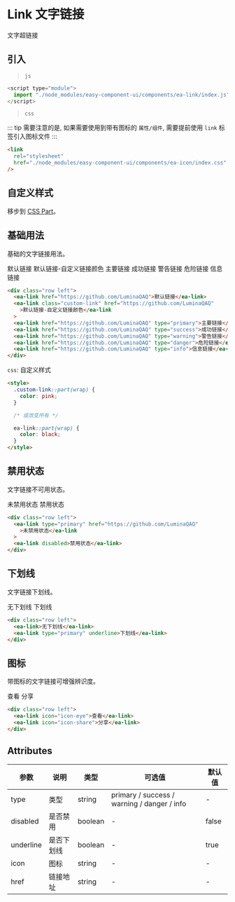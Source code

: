 <script setup>
import { onMounted, ref } from 'vue'

const btn = ref(null);

onMounted(() => {
  import('../components/ea-link/index.js')
  import('./index.scss')
})
</script>

<style>
  .custom-link::part(wrap) {
    color: pink;
  }
</style>

# Link 文字链接

文字超链接

## 引入

> `js`

```js
<script type="module">
  import "./node_modules/easy-component-ui/components/ea-link/index.js";
</script>
```

> `css`

::: tip
需要注意的是, 如果需要使用到带有图标的 `属性/组件`, 需要提前使用 `link` 标签引入图标文件
:::

```html
<link
  rel="stylesheet"
  href="./node_modules/easy-component-ui/components/ea-icon/index.css"
/>
```

## 自定义样式

移步到 [CSS Part](#css-part)。

## 基础用法

基础的文字链接用法。

<div class="row left">
    <ea-link href="https://github.com/LuminaQAQ">默认链接</ea-link>
    <ea-link class="custom-link" href="https://github.com/LuminaQAQ">默认链接-自定义链接颜色</ea-link>
    <ea-link href="https://github.com/LuminaQAQ" type="primary">主要链接</ea-link>
    <ea-link href="https://github.com/LuminaQAQ" type="success">成功链接</ea-link>
    <ea-link href="https://github.com/LuminaQAQ" type="warning">警告链接</ea-link>
    <ea-link href="https://github.com/LuminaQAQ" type="danger">危险链接</ea-link>
    <ea-link href="https://github.com/LuminaQAQ" type="info">信息链接</ea-link>
</div>

```html
<div class="row left">
  <ea-link href="https://github.com/LuminaQAQ">默认链接</ea-link>
  <ea-link class="custom-link" href="https://github.com/LuminaQAQ"
    >默认链接-自定义链接颜色</ea-link
  >
  <ea-link href="https://github.com/LuminaQAQ" type="primary">主要链接</ea-link>
  <ea-link href="https://github.com/LuminaQAQ" type="success">成功链接</ea-link>
  <ea-link href="https://github.com/LuminaQAQ" type="warning">警告链接</ea-link>
  <ea-link href="https://github.com/LuminaQAQ" type="danger">危险链接</ea-link>
  <ea-link href="https://github.com/LuminaQAQ" type="info">信息链接</ea-link>
</div>
```

`css`: 自定义样式

```html
<style>
  .custom-link::part(wrap) {
    color: pink;
  }

  /* 或改变所有 */

  ea-link::part(wrap) {
    color: black;
  }
</style>
```

## 禁用状态

文字链接不可用状态。

<div class="row left">
    <ea-link type="primary" href="https://github.com/LuminaQAQ">未禁用状态</ea-link>
    <ea-link disabled>禁用状态</ea-link>
</div>

```html
<div class="row left">
  <ea-link type="primary" href="https://github.com/LuminaQAQ"
    >未禁用状态</ea-link
  >
  <ea-link disabled>禁用状态</ea-link>
</div>
```

## 下划线

文字链接下划线。

<div class="row left">
    <ea-link>无下划线</ea-link>
    <ea-link type="primary" underline>下划线</ea-link>
</div>

```html
<div class="row left">
  <ea-link>无下划线</ea-link>
  <ea-link type="primary" underline>下划线</ea-link>
</div>
```

## 图标

带图标的文字链接可增强辨识度。

<div class="row left">
    <ea-link icon="icon-eye">查看</ea-link>
    <ea-link icon="icon-share">分享</ea-link>
</div>

```html
<div class="row left">
  <ea-link icon="icon-eye">查看</ea-link>
  <ea-link icon="icon-share">分享</ea-link>
</div>
```

## Attributes

| 参数      | 说明       | 类型    | 可选值                                      | 默认值 |
| --------- | ---------- | ------- | ------------------------------------------- | ------ |
| type      | 类型       | string  | primary / success / warning / danger / info | -      |
| disabled  | 是否禁用   | boolean | -                                           | false  |
| underline | 是否下划线 | boolean | -                                           | true   |
| icon      | 图标       | string  | -                                           | -      |
| href      | 链接地址   | string  | -                                           | -      |
